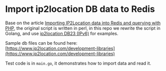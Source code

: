 # Import ip2location DB data to Redis

Base on the article [Importing IP2Location data into Redis and querying with PHP](https://blog.ip2location.com/knowledge-base/importing-ip2location-data-into-redis-and-querying-with-php/), the original script is written in perl, in this repo we rewrite the script in Golang, and use [ip2location DB23 (IPv6)](https://www.ip2location.com/database/db23-ip-country-region-city-latitude-longitude-isp-domain-mobile-usagetype) for examples.

Sample db files can be found here: [https://www.ip2location.com/development-libraries](https://www.ip2location.com/development-libraries)

Test code is in `main.go`, it demonstrates how to import data and read it.